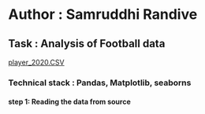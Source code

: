 # Author : Samruddhi Randive

## Task : Analysis of Football data 

[player_2020.CSV](https://github.com/samruddhi0507/Analysis-of-football-data/files/6526874/player_2020.CSV)

### Technical stack : Pandas, Matplotlib, seaborns

####  step 1: Reading the data from source

